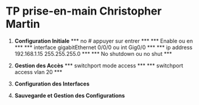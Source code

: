 # TP prise-en-main Christopher Martin

1. **Configuration Initiale**
    *** no # appuyer sur entrer ***
    *** Enable ou en ***
    *** interface gigabitEthernet 0/0/0 ou int Gig0/0 ***
    *** ip address 192.168.1.15 255.255.255.0 ***
    *** No shutdown ou no shut ***

2. **Gestion des Accès**
    *** switchport mode access ***
    *** switchport access vlan 20 ***

3. **Configuration des Interfaces**


4. **Sauvegarde et Gestion des Configurations**